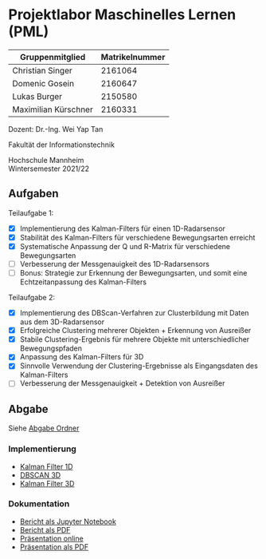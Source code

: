 # Projektlabor Maschinelles Lernen (PML)

|Gruppenmitglied|Matrikelnummer|
|---|---|
|Christian Singer|2161064|
|Domenic Gosein|2160647|
|Lukas Burger|2150580|
|Maximilian Kürschner|2160331|

Dozent: Dr.-Ing. Wei Yap Tan  

Fakultät der Informationstechnik  

Hochschule Mannheim  
Wintersemester 2021/22  

## Aufgaben

Teilaufgabe 1:

- [x] Implementierung des Kalman-Filters für einen 1D-Radarsensor
- [x] Stabilität des Kalman-Filters für verschiedene Bewegungsarten erreicht
- [x] Systematische Anpassung der Q und R-Matrix für verschiedene Bewegungsarten
- [ ] Verbesserung der Messgenauigkeit des 1D-Radarsensors
- [ ] Bonus: Strategie zur Erkennung der Bewegungsarten, und somit eine Echtzeitanpassung des Kalman-Filters

Teilaufgabe 2:

- [x] Implementierung des DBScan-Verfahren zur Clusterbildung mit Daten aus dem 3D-Radarsensor
- [x] Erfolgreiche Clustering mehrerer Objekten + Erkennung von Ausreißer
- [x] Stabile Clustering-Ergebnis für mehrere Objekte mit unterschiedlicher Bewegungspfaden
- [x] Anpassung des Kalman-Filters für 3D
- [x] Sinnvolle Verwendung der Clustering-Ergebnisse als Eingangsdaten des Kalman-Filters
- [ ] Verbesserung der Messgenauigkeit + Detektion von Ausreißer

## Abgabe

Siehe [Abgabe Ordner](Abgabe)

### Implementierung

* [Kalman Filter 1D](/RadarSensor1D/KalmanFilter.py)
* [DBSCAN 3D](/RadarSensor3D/DBScan.py)
* [Kalman Filter 3D](/RadarSensor3D/KalmanFilter.py)

### Dokumentation

* [Bericht als Jupyter Notebook](bericht.ipynb)
* [Bericht als PDF](bericht.pdf)
* [Präsentation online](https://docs.google.com/presentation/d/1tMrf8yo_mv9Uo4Sv87vI6JIYx5SxoOuYC4IeCOa-haQ/edit?usp=sharing)
* [Präsentation als PDF]()